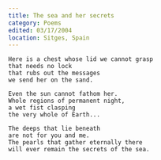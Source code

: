 ```yaml
---
title: The sea and her secrets
category: Poems
edited: 03/17/2004
location: Sitges, Spain
---
```


    Here is a chest whose lid we cannot grasp
    that needs no lock
    that rubs out the messages
    we send her on the sand.

    Even the sun cannot fathom her.
    Whole regions of permanent night,
    a wet fist clasping
    the very whole of Earth...

    The deeps that lie beneath
    are not for you and me.
    The pearls that gather eternally there
    will ever remain the secrets of the sea.


